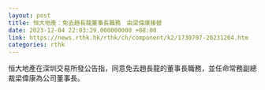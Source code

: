 ```yaml
---
layout: post
title: 恒大地產：免去趙長龍董事長職務　由梁偉康接替
date: 2023-12-04 22:03:29.000000000 +08:00
link: https://news.rthk.hk/rthk/ch/component/k2/1730707-20231204.htm
categories: rthk
---
```


恒大地產在深圳交易所發公告指，同意免去趙長龍的董事長職務，並任命常務副總裁梁偉康為公司董事長。
